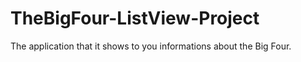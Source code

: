 # TheBigFour-ListView-Project
The application that it shows to you informations about the Big Four.
